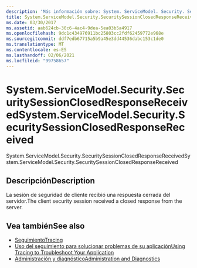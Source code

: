 ```yaml
---
description: 'Más información sobre: System. ServiceModel. Security. SecuritySessionClosedResponseReceived'
title: System.ServiceModel.Security.SecuritySessionClosedResponseReceived
ms.date: 03/30/2017
ms.assetid: aab624cb-30c6-4ac4-9dea-5ea03b5a4917
ms.openlocfilehash: 9dc1c434976911bc25803cc2fdf62459772e968e
ms.sourcegitcommit: ddf7edb67715a5b9a45e3dd44536dabc153c1de0
ms.translationtype: MT
ms.contentlocale: es-ES
ms.lasthandoff: 02/06/2021
ms.locfileid: "99758657"
---
```

# <a name="systemservicemodelsecuritysecuritysessionclosedresponsereceived"></a><span data-ttu-id="782c3-103">System.ServiceModel.Security.SecuritySessionClosedResponseReceived</span><span class="sxs-lookup"><span data-stu-id="782c3-103">System.ServiceModel.Security.SecuritySessionClosedResponseReceived</span></span>

<span data-ttu-id="782c3-104">System.ServiceModel.Security.SecuritySessionClosedResponseReceived</span><span class="sxs-lookup"><span data-stu-id="782c3-104">System.ServiceModel.Security.SecuritySessionClosedResponseReceived</span></span>  
  
## <a name="description"></a><span data-ttu-id="782c3-105">Descripción</span><span class="sxs-lookup"><span data-stu-id="782c3-105">Description</span></span>  

 <span data-ttu-id="782c3-106">La sesión de seguridad de cliente recibió una respuesta cerrada del servidor.</span><span class="sxs-lookup"><span data-stu-id="782c3-106">The client security session received a closed response from the server.</span></span>  
  
## <a name="see-also"></a><span data-ttu-id="782c3-107">Vea también</span><span class="sxs-lookup"><span data-stu-id="782c3-107">See also</span></span>

- [<span data-ttu-id="782c3-108">Seguimiento</span><span class="sxs-lookup"><span data-stu-id="782c3-108">Tracing</span></span>](index.md)
- [<span data-ttu-id="782c3-109">Uso del seguimiento para solucionar problemas de su aplicación</span><span class="sxs-lookup"><span data-stu-id="782c3-109">Using Tracing to Troubleshoot Your Application</span></span>](using-tracing-to-troubleshoot-your-application.md)
- [<span data-ttu-id="782c3-110">Administración y diagnóstico</span><span class="sxs-lookup"><span data-stu-id="782c3-110">Administration and Diagnostics</span></span>](../index.md)
